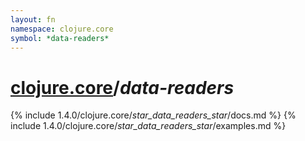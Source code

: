 ```yaml
---
layout: fn
namespace: clojure.core
symbol: *data-readers*
---
```


# [clojure.core](../)/*data-readers*

{% include 1.4.0/clojure.core/_star_data_readers_star_/docs.md %}
{% include 1.4.0/clojure.core/_star_data_readers_star_/examples.md %}

